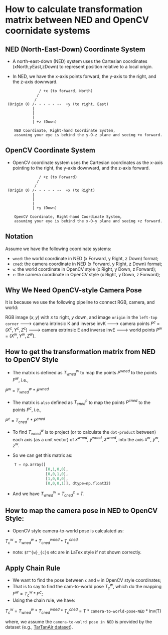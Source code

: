 # How to calculate transformation matrix between NED and OpenCV coornidate systems

## NED (North-East-Down) Coordinate System

- A north-east-down (NED) system uses the Cartesian coordinates (xNorth,yEast,zDown) to represent position relative to a local origin. 

- In NED, we have the x-axis points forward, the y-axis to the right, and the z-axis downward.

```plain
               / +x (to forward, North)
              /
             /
 (Origin O) /- - - - - --  +y (to right, East)
            |
            |
            |
            | +z (Down)

    NED Coordinate, Right-hand Coordinate System,
    assuming your eye is behind the y-O-z plane and seeing +x forward.
```

## OpenCV Coordinate System

- OpenCV coordinate system uses the Cartesian coordinates as the x-axis pointing to the right, the y-axis downward, and the z-axis forward.

```plain
               / +z (to Forward)
              /
             /
 (Origin O) /- - - - - --  +x (to Right)
            |
            |
            |
            | +y (Down)

    OpenCV Coordinate, Right-hand Coordinate System,
    assuming your eye is behind the x-O-y plane and seeing +z forward. 
```

## Notation

Assume we have the following coordinate systems:

- `wned`: the world coordinate in NED (x Forward, y Right, z Down) format;
- `cned`: the camera coordinate in NED (x Forward, y Right, z Down) format;
- `w`: the world coordinate in OpenCV style (x Right, y Down, z Forward);
- `c`: the camera coordinate in OpenCV style (x Right, y Down, z Forward);

## Why We Need OpenCV-style Camera Pose

It is because we use the following pipeline to connect RGB, camera, and world:


RGB image $(x,y)$ with $x$ to right, $y$ down, and image `origin` in the `left-top corner`
---> camera intrinsic K and inverse invK ---> camera points $P^{c}$ = $(X^{c}, Y^{c},Z^{c})$
---> camera extrinsic E and inverse invE ---> world points $P^{w}$ = $(X^{w}, Y^{w},Z^{w})$.


##  How to get the transformation matrix from NED to OpenCV Style

- The matrix is defined as $T^{w}_{wned}$ to map the points $P^{wned}$ to the points $P^{w}$, i.e., 

$P^{w}$ = $T^{w}_{wned}$ * $P^{wned}$

- The matrix is `also` defined as $T^{c}_{cned}$ to map the points $P^{cned}$ to the points $P^{c}$, i.e., 

$P^{c}$ = $T^{c}_{cned}$ * $P^{cned}$

- To find $T^{w}_{wned}$ is to project (or to calculate the `dot-product` between) each axis (as a unit vector) of $x^{wned}$, $y^{wned}$, $z^{wned}$, into the axis $x^w$, $y^w$, $z^w$.

- So we can get this matrix as:

```python
    T = np.array([
                  [0,1,0,0],
                  [0,0,1,0],
                  [1,0,0,0],
                  [0,0,0,1]], dtype=np.float32)
```


- And we have $T^{w}_{wned}$ = $T^{c}_{cned}$ = $T$.

## How to map the camera pose in NED to OpenCV Style: 

- OpenCV style camera-to-world pose is calculated as:

$T^{w}_{c}$ = $T^{w}_{wned}$ * $T^{wned}_{cned}$ * $T^{cned}_{c}$

- note: `$T^{w}_{c}$` etc are in LaTex style if not shown correctly.


## Apply Chain Rule
- We want to find the pose between `c` and `w` in OpenCV style coordinates;
- That is to say to find the cam-to-world pose $T^{w}_{c}$, which do the mapping $P^w = T^{w}_{c} * P^{c}$;
- Using the chain rule, we have:

$T^{w}_{c}$ = $T^{w}_{wned}$ * $T^{wned}_{cned}$ * $T^{cned}_{c}$ = $T$ * `camera-to-world-pose-NED` * inv(T)

where, we assume the `camera-to-wolrd pose in NED` is provided by the dataset (e.g., [TarTanAir dataset](https://github.com/castacks/tartanair_tools/blob/b2f023bbca5606c05d4189811c3eee6f99564037/data_type.md)).
